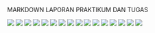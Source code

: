 MARKDOWN LAPORAN PRAKTIKUM DAN TUGAS

<img src="./Karyawan.png"/>

<img src="./Manager.png"/>

<img src="./Staff.png"/>

<img src="./Main1.png"/>

<img src="./Output1.png"/>

<img src="./StaffTetap.png"/>

<img src="./StaffHarian.png"/>

<img src="./Main2.png"/>

<img src="./Output2.png"/>

<img src="./Komputer.png"/>

<img src="./pc.png"/>

<img src="./laptop.png"/>

<img src="./mac.png"/>

<img src="./windows.png"/>

<img src="./maintugas.png"/>

<img src="./outputtugas.png"/>
